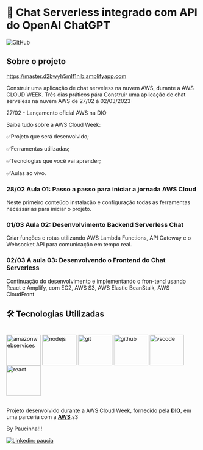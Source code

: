 # 🚀 Chat Serverless integrado com API do OpenAI ChatGPT

![GitHub](https://img.shields.io/github/license/paucia-lisboa/api-chat-serverless)

## Sobre o projeto

https://master.d2bwyh5mlf1nlb.amplifyapp.com

Construir uma aplicação de chat serveless na nuvem AWS, durante a  AWS CLOUD WEEK. Três dias práticos pára Construir uma aplicação de chat serveless na nuvem AWS
de 27/02 à 02/03/2023

27/02 - Lançamento oficial AWS na DIO

Saiba tudo sobre a AWS Cloud Week:

✅Projeto que será desenvolvido;

✅Ferramentas utilizadas;

✅Tecnologias que você vai aprender;

✅Aulas ao vivo.

### 28/02 Aula 01: Passo a passo para iniciar a jornada AWS Cloud

Neste primeiro conteúdo instalação e configuração todas as ferramentas necessárias para iniciar o projeto. 

### 01/03 Aula 02: Desenvolvimento Backend Serverless Chat

Criar funções e rotas utilizando AWS Lambda Functions, API Gateway e o Websocket API para comunicação em tempo real.

### 02/03 A aula 03: Desenvolvendo o Frontend do Chat Serverless 

Continuação do desenvolvimento e implementando o fron-tend usando React e Amplify, com EC2, AWS S3, AWS Elastic BeanStalk, AWS CloudFront

## 🛠 Tecnologias Utilizadas

<div style="display: inline_block"><br>
            <img align="center" alt="amazonwebservices" height="80" width="90" src="https://cdn.jsdelivr.net/gh/devicons/devicon/icons/amazonwebservices/amazonwebservices-original.svg"/>
            <img align="center" alt="nodejs" height="80" width="90" src="https://cdn.jsdelivr.net/gh/devicons/devicon/icons/nodejs/nodejs-plain.svg"/>
            <img align="center" alt="git" height="80" width="90" src="https://cdn.jsdelivr.net/gh/devicons/devicon/icons/git/git-original.svg"/>
            <img align="center" alt="github" height="80" width="90" src="https://cdn.jsdelivr.net/gh/devicons/devicon/icons/github/github-original.svg"/>
            <img align="center" alt="vscode" height="80" width="90" src="https://cdn.jsdelivr.net/gh/devicons/devicon/icons/vscode/vscode-original.svg"/>
            <img align="center" alt="react" height="80" width="90" src="https://cdn.jsdelivr.net/gh/devicons/devicon/icons/react/react-original.svg" />
</div>

##

Projeto desenvolvido durante a AWS Cloud Week, fornecido pela [**DIO**](https://www.dio.me/), em uma parceria com a [**AWS**](https://aws.amazon.com/pt/).s3

By Paucinha!!!

[![Linkedin: paucia](https://img.shields.io/badge/Paucia-blue?style=flat-square&logo=Linkedin&logoColor=white&link=https://www.linkedin.com/in/paucia-lisboa/)](https://www.linkedin.com/in/paucia-lisboa/)
